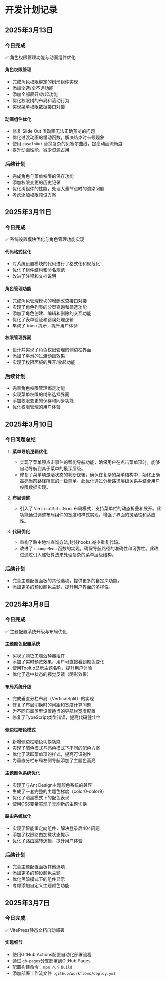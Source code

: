 # 开发计划记录

## 2025年3月13日

### 今日完成
✅ 角色权限管理功能与动画组件优化

#### 角色权限管理
- 完成角色权限绑定的树形组件实现
- 添加全选/全不选功能
- 添加全部展开/收起功能
- 优化权限树的布局和滚动行为
- 实现菜单权限数据接口对接

#### 动画组件优化
- 修复 Slide Out 类动画无法正确预览的问题
- 优化过渡动画的缓动函数，解决结束时卡顿现象
- 使用 `easeInOut` 替换复杂的贝塞尔曲线，提高动画流畅度
- 提升动画性能，减少资源占用

### 后续计划
- 完成角色与菜单权限的保存功能
- 添加权限变更的历史记录
- 优化树组件的性能，处理大量节点时的渲染问题
- 考虑添加权限预设方案

## 2025年3月11日

### 今日完成
✅ 系统设置模块优化与角色管理功能实现

#### 代码格式优化
- 对系统设置模块的代码进行了格式化和规范化
- 优化了组件结构和命名规范
- 改进了注释和文档说明

#### 角色管理功能
- 完成角色管理模块的增删改查接口对接
- 实现了角色列表的分页查询和筛选功能
- 添加了角色创建、编辑和删除的交互功能
- 优化了表单验证和错误处理逻辑
- 集成了 toast 提示，提升用户体验

#### 权限管理界面
- 设计并实现了角色权限管理的侧边栏界面
- 添加了平滑的过渡动画效果
- 实现了权限面板的展开/收起功能

### 后续计划
- 完善角色权限管理绑定功能
- 实现菜单权限的树形选择界面
- 添加权限变更的保存和同步功能
- 优化权限管理的用户体验

## 2025年3月10日

### 今日问题总结

1. **菜单导航逻辑优化**

   - 实现了菜单项点击事件的智能导航功能，确保用户在点击菜单项时，能够自动导航到其子菜单的最深层级。
   - 修复了菜单项激活状态的判断逻辑，确保在复杂的菜单结构中，始终正确高亮当前路径所属的一级菜单。此优化通过分析路径层级关系并结合用户权限数据实现。
2. **布局调整**

   - 引入了 `VerticalSplitMini` 布局模式，支持菜单栏的动态折叠和展开。此功能通过调整布局组件的宽度和样式实现，增强了界面的灵活性和适应性。
3. **代码优化**

   - 重构了路由地址查询方法,封装hooks,减少重复代码。
   - 改进了 `changeMenu` 函数的实现，确保导航路径的准确性和可靠性。此改进通过引入递归算法来处理复杂的菜单层级结构。

### 后续计划

- 完善主题配置面板的其他选项，提供更多的自定义功能。
- 添加更多的预设颜色主题，提升用户界面的多样性。

## 2025年3月8日

### 今日完成

✅ 主题配置系统升级与布局优化

#### 主题颜色配置系统

- 实现了颜色主题选择器组件
- 添加了实时预览效果，用户可直接看到颜色变化
- 使用Tooltip显示主题名称，提升用户体验
- 优化了选中状态的视觉反馈（阴影效果）

#### 布局系统升级

- 完成垂直分栏布局（VerticalSplit）的实现
- 修复了布局切换时的间距和宽度计算问题
- 为不同布局类型设置适当的导航栏宽度配置
- 修复了TypeScript类型错误，提高代码健壮性

#### 侧边栏暗色模式

- 新增侧边栏暗色切换功能
- 实现了暗色模式与亮色模式下不同的配色方案
- 优化了活跃菜单项的样式，提高可识别性
- 为垂直分栏布局左侧导航添加了主题色高亮

#### 主题颜色系统优化

- 实现了与Ant Design主题颜色系统的兼容
- 生成了一套完整的主题色梯度（color0-color9）
- 优化了暗黑模式下的配色表现
- 使用CSS变量实现了无刷新的主题切换

#### 路由系统优化

- 实现了智能重定向组件，解决登录后404问题
- 添加了权限路由加载状态提示
- 优化了路由跳转逻辑，提升用户体验

### 后续计划

- 完善主题配置面板其他选项
- 添加更多的预设颜色主题
- 优化黑暗模式下的组件显示
- 考虑添加自定义主题颜色功能

## 2025年3月7日

### 今日完成

✅ VitePress静态文档自动部署

#### 实现细节

- 使用GitHub Actions配置自动化部署流程
- 通过 `gh-pages`分支部署到GitHub Pages
- 配置构建命令：`npm run build`
- 添加部署工作流文件 `.github/workflows/deploy.yml`
